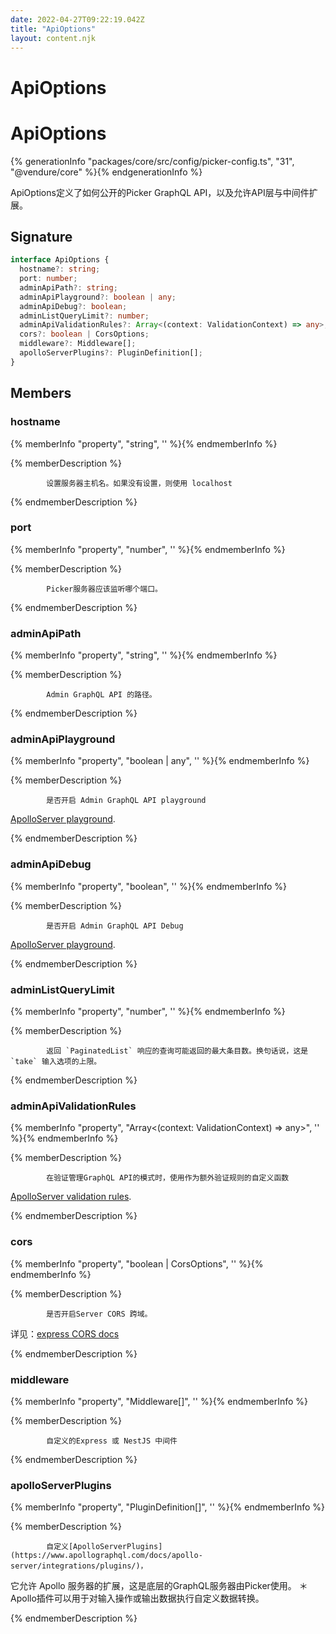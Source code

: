 ```yaml
---
date: 2022-04-27T09:22:19.042Z
title: "ApiOptions"
layout: content.njk
---
```

[comment]: <> (这个文件是从 PickerCC 源码中生，不要修改。请使用 "docs:build" 脚本命令生成。)

# ApiOptions


# ApiOptions

{% generationInfo "packages/core/src/config/picker-config.ts", "31", "@vendure/core" %}{% endgenerationInfo %}

ApiOptions定义了如何公开的Picker GraphQL API，以及允许API层与中间件扩展。

## Signature

```typescript
interface ApiOptions {
  hostname?: string;
  port: number;
  adminApiPath?: string;
  adminApiPlayground?: boolean | any;
  adminApiDebug?: boolean;
  adminListQueryLimit?: number;
  adminApiValidationRules?: Array<(context: ValidationContext) => any>;
  cors?: boolean | CorsOptions;
  middleware?: Middleware[];
  apolloServerPlugins?: PluginDefinition[];
}
```
## Members

### hostname

{% memberInfo "property", "string", '' %}{% endmemberInfo %}

{% memberDescription %}

            设置服务器主机名。如果没有设置，则使用 localhost

{% endmemberDescription %}

### port

{% memberInfo "property", "number", '' %}{% endmemberInfo %}

{% memberDescription %}

            Picker服务器应该监听哪个端口。

{% endmemberDescription %}

### adminApiPath

{% memberInfo "property", "string", '' %}{% endmemberInfo %}

{% memberDescription %}

            Admin GraphQL API 的路径。

{% endmemberDescription %}

### adminApiPlayground

{% memberInfo "property", "boolean | any", '' %}{% endmemberInfo %}

{% memberDescription %}

            是否开启 Admin GraphQL API playground
[ApolloServer playground](https://www.apollographql.com/docs/apollo-server/api/apollo-server/#constructoroptions-apolloserver).

{% endmemberDescription %}

### adminApiDebug

{% memberInfo "property", "boolean", '' %}{% endmemberInfo %}

{% memberDescription %}

            是否开启 Admin GraphQL API Debug
[ApolloServer playground](https://www.apollographql.com/docs/apollo-server/api/apollo-server/#constructoroptions-apolloserver).

{% endmemberDescription %}

### adminListQueryLimit

{% memberInfo "property", "number", '' %}{% endmemberInfo %}

{% memberDescription %}

            返回 `PaginatedList` 响应的查询可能返回的最大条目数。换句话说，这是 `take` 输入选项的上限。

{% endmemberDescription %}

### adminApiValidationRules

{% memberInfo "property", "Array&#60;(context: ValidationContext) =&#62; any&#62;", '' %}{% endmemberInfo %}

{% memberDescription %}

            在验证管理GraphQL API的模式时，使用作为额外验证规则的自定义函数
[ApolloServer validation rules](https://www.apollographql.com/docs/apollo-server/api/apollo-server/#validationrules).

{% endmemberDescription %}

### cors

{% memberInfo "property", "boolean | CorsOptions", '' %}{% endmemberInfo %}

{% memberDescription %}

            是否开启Server CORS 跨域。
详见：[express CORS docs](https://github.com/expressjs/cors#configuration-options)

{% endmemberDescription %}

### middleware

{% memberInfo "property", "Middleware[]", '' %}{% endmemberInfo %}

{% memberDescription %}

            自定义的Express 或 NestJS 中间件

{% endmemberDescription %}

### apolloServerPlugins

{% memberInfo "property", "PluginDefinition[]", '' %}{% endmemberInfo %}

{% memberDescription %}

            自定义[ApolloServerPlugins](https://www.apollographql.com/docs/apollo-server/integrations/plugins/)，
它允许 Apollo 服务器的扩展，这是底层的GraphQL服务器由Picker使用。
＊
Apollo插件可以用于对输入操作或输出数据执行自定义数据转换。

{% endmemberDescription %}


